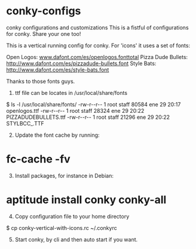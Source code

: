 # conky-configs
conky configurations and customizations
This is a fistful of configurations for conky. Share your one too!

This is a vertical running config for conky. For 'icons' it uses a set of fonts:

Open Logos: www.dafont.com/es/openlogos.fonttotal 
Pizza Dude Bullets: http://www.dafont.com/es/pizzadude-bullets.font
Style Bats: http://www.dafont.com/es/style-bats.font

Thanks to those fonts guys.

1)  ttf file can be locates in /usr/local/share/fonts 

$ ls -l /usr/local/share/fonts/
-rw-r--r-- 1 root staff 80584 ene 29 20:17 openlogos.ttf
-rw-r--r-- 1 root staff 28324 ene 29 20:22 PIZZADUDEBULLETS.ttf
-rw-r--r-- 1 root staff 21296 ene 29 20:22 STYLBCC_.TTF


2) Update the font cache by running:

 # fc-cache -fv

3) Install packages, for instance in Debian:

 # aptitude install conky conky-all

4) Copy configuration file to your home directory 

 $ cp conky-vertical-with-icons.rc ~/.conkyrc

5) Start conky, by cli and then auto start if you want.

 

